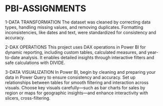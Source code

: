 # PBI-ASSIGNMENTS
1-DATA TRANSFORMATION
The dataset was cleaned by correcting data types, handling missing values, and removing duplicates. Formatting inconsistencies, like dates and text, were standardized for consistency and accuracy.

2-DAX OPERATIONS
This project uses DAX operations in Power BI for dynamic reporting, including custom tables, calculated measures, and year-to-date analysis. It enables detailed insights through interactive filters and safe calculations with DIVIDE.

3-DATA VISUALIZATION
In Power BI, begin by cleaning and preparing your data in Power Query to ensure consistency and accuracy. Set up relationships between tables for smooth filtering and interaction across visuals. Choose key visuals carefully—such as bar charts for sales by region or maps for geographic insights—and enhance interactivity with slicers, cross-filtering.

